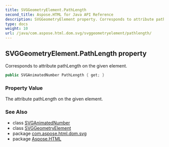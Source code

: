 ```yaml
---
title: SVGGeometryElement.PathLength
second_title: Aspose.HTML for Java API Reference
description: SVGGeometryElement property. Corresponds to attribute pathLength on the given element
type: docs
weight: 10
url: /java/com.aspose.html.dom.svg/svggeometryelement/pathlength/
---
```

## SVGGeometryElement.PathLength property

Corresponds to attribute pathLength on the given element.

```java
public SVGAnimatedNumber PathLength { get; }
```

### Property Value

The attribute pathLength on the given element.

### See Also

* class [SVGAnimatedNumber](../../../com.aspose.html.dom.svg.datatypes/svganimatednumber/)
* class [SVGGeometryElement](../)
* package [com.aspose.html.dom.svg](../../svggeometryelement/)
* package [Aspose.HTML](../../../)

